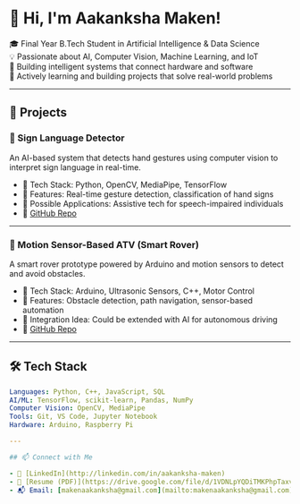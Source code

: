 # 👋 Hi, I'm Aakanksha Maken!

🎓 Final Year B.Tech Student in Artificial Intelligence & Data Science  
💡 Passionate about AI, Computer Vision, Machine Learning, and IoT  
🧠 Building intelligent systems that connect hardware and software  
🚀 Actively learning and building projects that solve real-world problems

---

## 💼 Projects

### 🤖 Sign Language Detector
An AI-based system that detects hand gestures using computer vision to interpret sign language in real-time.

- 🧠 Tech Stack: Python, OpenCV, MediaPipe, TensorFlow
- 🚀 Features: Real-time gesture detection, classification of hand signs
- 📸 Possible Applications: Assistive tech for speech-impaired individuals
- 🔗 [GitHub Repo](https://github.com/AakankshaMaken/sign-language-detector)

---

### 🚜 Motion Sensor-Based ATV (Smart Rover)
A smart rover prototype powered by Arduino and motion sensors to detect and avoid obstacles.

- 🔧 Tech Stack: Arduino, Ultrasonic Sensors, C++, Motor Control
- 🧭 Features: Obstacle detection, path navigation, sensor-based automation
- 🤖 Integration Idea: Could be extended with AI for autonomous driving
- 🔗 [GitHub Repo](https://github.com/AakankshaMaken/motion-sensor-atv)

---

## 🛠️ Tech Stack

```yaml
Languages: Python, C++, JavaScript, SQL  
AI/ML: TensorFlow, scikit-learn, Pandas, NumPy  
Computer Vision: OpenCV, MediaPipe  
Tools: Git, VS Code, Jupyter Notebook  
Hardware: Arduino, Raspberry Pi

---

## 📫 Connect with Me

- 💼 [LinkedIn](http://linkedin.com/in/aakanksha-maken)  
- 📄 [Resume (PDF)](https://drive.google.com/file/d/1VDNLpYQDiTMKPhpTaxvtzAQjB4UISztQ/view?usp=drivesdk)  
- 📬 Email: [makenaakanksha@gmail.com](mailto:makenaakanksha@gmail.com)




